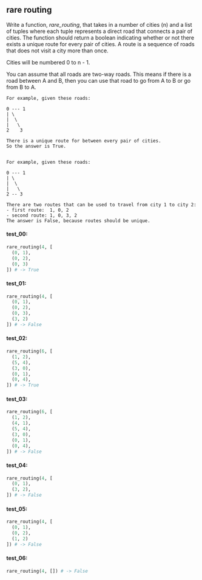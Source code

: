 ## rare routing

Write a function, *rare_routing*, that takes in a number of cities (n) and a list of tuples
where each tuple represents a direct road that connects a pair of cities. The function should
return a boolean indicating whether or not there exists a unique route for every pair of cities. A
route is a sequence of roads that does not visit a city more than once.

Cities will be numbered 0 to n - 1.

You can assume that all roads are two-way roads. This means if there is a road between A and B, then
you can use that road to go from A to B or go from B to A.

```plaintext
For example, given these roads:

0 --- 1
| \
|  \
|   \
2    3

There is a unique route for between every pair of cities.
So the answer is True.


For example, given these roads:

0 --- 1
| \
|  \
|   \
2 -- 3

There are two routes that can be used to travel from city 1 to city 2:
- first route:  1, 0, 2
- second route: 1, 0, 3, 2 
The answer is False, because routes should be unique.
```

#### test_00:

```python
rare_routing(4, [
  (0, 1),
  (0, 2),
  (0, 3)
]) # -> True
```

#### test_01:

```python
rare_routing(4, [
  (0, 1),
  (0, 2),
  (0, 3),
  (3, 2)
]) # -> False
```

#### test_02:

```python
rare_routing(6, [
  (1, 2),
  (5, 4),
  (3, 0),
  (0, 1),
  (0, 4),
]) # -> True
```

#### test_03:

```python
rare_routing(6, [
  (1, 2),
  (4, 1),
  (5, 4),
  (3, 0),
  (0, 1),
  (0, 4),
]) # -> False
```

#### test_04:

```python
rare_routing(4, [
  (0, 1),
  (3, 2),
]) # -> False
```

#### test_05:

```python
rare_routing(4, [
  (0, 1),
  (0, 2),
  (1, 2)
]) # -> False
```

#### test_06:

```python
rare_routing(4, []) # -> False
```
